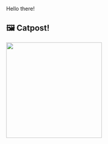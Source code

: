 Hello there!



## 🖼️ Catpost!

<sub>
    <img src="https://cdn2.thecatapi.com/images/247.jpg" height="256">
</sub>

